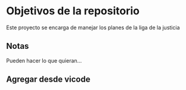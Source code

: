 # Objetivos de la repositorio

Este proyecto se encarga de manejar los planes de la liga de la justicia


## Notas
Pueden hacer lo que quieran...

## Agregar desde vicode
